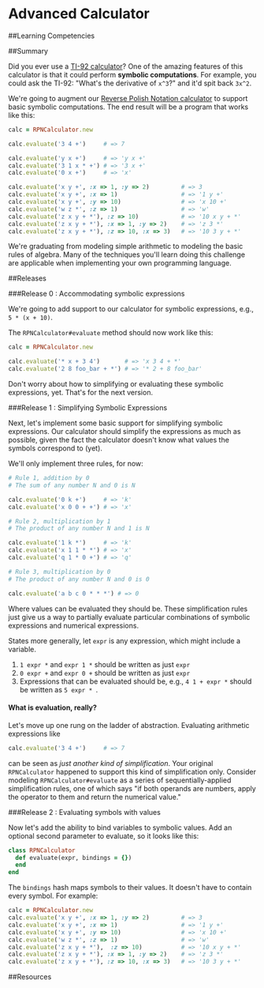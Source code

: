 # Advanced Calculator

##Learning Competencies


##Summary

Did you ever use a [TI-92 calculator](http://en.wikipedia.org/wiki/TI-92_series)? One of the amazing features of this calculator is that it could perform **symbolic computations**. For example, you could ask the TI-92: "What's the derivative of `x^3`?" and it'd spit back `3x^2`.

We're going to augment our [Reverse Polish Notation calculator](https://socrates.devbootcamp.com//exercises/31) to support basic symbolic computations. The end result will be a program that works like this:

```ruby
calc = RPNCalculator.new

calc.evaluate('3 4 +')     # => 7

calc.evaluate('y x +')     # => 'y x +'
calc.evaluate('3 1 x * +') # => '3 x +'
calc.evaluate('0 x +')     # => 'x'

calc.evaluate('x y +', :x => 1, :y => 2)         # => 3
calc.evaluate('x y +', :x => 1)                  # => '1 y +'
calc.evaluate('x y +', :y => 10)                 # => 'x 10 +'
calc.evaluate('w z *', :z => 1)                  # => 'w'
calc.evaluate('z x y + *'), :z => 10)            # => '10 x y + *'
calc.evaluate('z x y + *'), :x => 1, :y => 2)    # => 'z 3 *'
calc.evaluate('z x y + *'), :z => 10, :x => 3)   # => '10 3 y + *'
```

We're graduating from modeling simple arithmetic to modeling the basic rules of algebra. Many of the techniques you'll learn doing this challenge are applicable when implementing your own programming language.


##Releases

###Release 0 : Accommodating symbolic expressions

We're going to add support to our calculator for symbolic expressions, e.g., `5 * (x + 10)`.

The `RPNCalculator#evaluate` method should now work like this:

```ruby
calc = RPNCalculator.new

calc.evaluate('* x + 3 4')       # => 'x 3 4 + *'
calc.evaluate('2 8 foo_bar + *') # => '* 2 + 8 foo_bar'
```

Don't worry about how to simplifying or evaluating these symbolic expressions, yet. That's for the next version.

###Release 1 : Simplifying Symbolic Expressions

Next, let's implement some basic support for simplifying symbolic expressions. Our calculator should simplify the expressions as much as possible, given the fact the calculator doesn't know what values the symbols correspond to (yet).

We'll only implement three rules, for now:

```ruby
# Rule 1, addition by 0
# The sum of any number N and 0 is N

calc.evaluate('0 k +')     # => 'k'
calc.evaluate('x 0 0 + +') # => 'x'

# Rule 2, multiplication by 1
# The product of any number N and 1 is N

calc.evaluate('1 k *')     # => 'k'
calc.evaluate('x 1 1 * *') # => 'x'
calc.evaluate('q 1 * 0 +') # => 'q'

# Rule 3, multiplication by 0
# The product of any number N and 0 is 0

calc.evaluate('a b c 0 * * *') # => 0
```

Where values can be evaluated they should be. These simplification rules just give us a way to partially evaluate particular combinations of symbolic expressions and numerical expressions.

States more generally, let `expr` is any expression, which might include a variable.

1. `1 expr *` and `expr 1 *` should be written as just `expr`
2. `0 expr +` and `expr 0 +` should be written as just `expr`
3. Expressions that can be evaluated should be, e.g., `4 1 + expr *` should be written as `5 expr * `.

#### What is evaluation, really?

Let's move up one rung on the ladder of abstraction. Evaluating arithmetic expressions like

```ruby
calc.evaluate('3 4 +')     # => 7
```

can be seen as *just another kind of simplification*. Your original `RPNCalculator` happened to support this kind of simplification only. Consider modeling `RPNCalculator#evaluate` as a series of sequentially-applied simplification rules, one of which says "if both operands are numbers, apply the operator to them and return the numerical value."

###Release 2 : Evaluating symbols with values

Now let's add the ability to bind variables to symbolic values. Add an optional second parameter to evaluate, so it looks like this:

```ruby
class RPNCalculator
  def evaluate(expr, bindings = {})
  end
end
```

The `bindings` hash maps symbols to their values. It doesn't have to contain every symbol. For example:

```ruby
calc = RPNCalculator.new
calc.evaluate('x y +', :x => 1, :y => 2)         # => 3
calc.evaluate('x y +', :x => 1)                  # => '1 y +'
calc.evaluate('x y +', :y => 10)                 # => 'x 10 +'
calc.evaluate('w z *', :z => 1)                  # => 'w'
calc.evaluate('z x y + *'),  :z => 10)           # => '10 x y + *'
calc.evaluate('z x y + *'), :x => 1, :y => 2)    # => 'z 3 *'
calc.evaluate('z x y + *'), :z => 10, :x => 3)   # => '10 3 y + *'
```

<!-- ##Optimize Your Learning -->

##Resources
